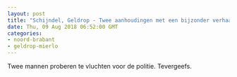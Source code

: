 ```yaml
---
layout: post
title: "Schijndel, Geldrop - Twee aanhoudingen met een bijzonder verhaal"
date: Thu, 09 Aug 2018 06:52:00 GMT
categories: 
- noord-brabant 
- geldrop-mierlo 
---
```


Twee mannen proberen te vluchten voor de politie. Tevergeefs.

